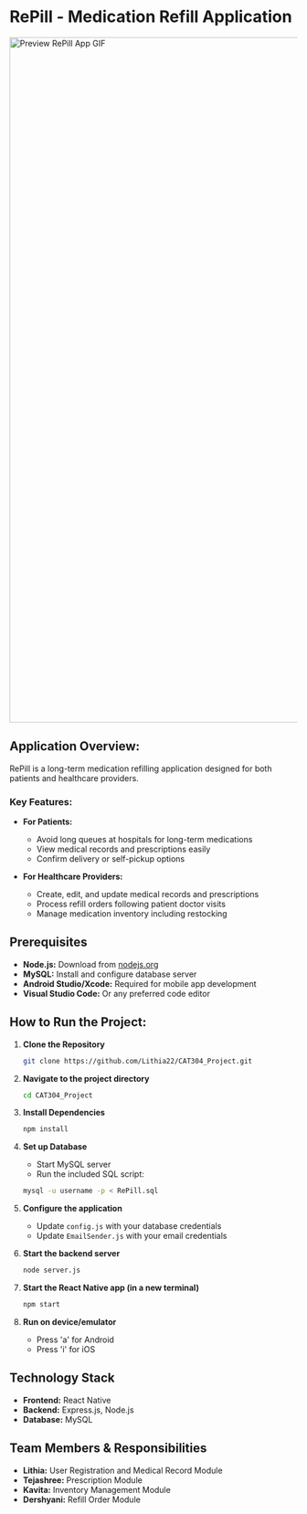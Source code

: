 # RePill - Medication Refill Application
<img src="assets/repill-preview.gif" alt="Preview RePill App GIF" width="1200px" />

## Application Overview:
RePill is a long-term medication refilling application designed for both patients and healthcare providers.

### Key Features:
- **For Patients:**
  * Avoid long queues at hospitals for long-term medications
  * View medical records and prescriptions easily
  * Confirm delivery or self-pickup options

- **For Healthcare Providers:**
  * Create, edit, and update medical records and prescriptions
  * Process refill orders following patient doctor visits
  * Manage medication inventory including restocking

## Prerequisites
- **Node.js:** Download from [nodejs.org](https://nodejs.org/)
- **MySQL:** Install and configure database server
- **Android Studio/Xcode:** Required for mobile app development
- **Visual Studio Code:** Or any preferred code editor

## How to Run the Project:

1. **Clone the Repository**
   ```bash
   git clone https://github.com/Lithia22/CAT304_Project.git
   ```

2. **Navigate to the project directory**
   ```bash
   cd CAT304_Project
   ```

3. **Install Dependencies**
   ```bash
   npm install
   ```

4. **Set up Database**
   * Start MySQL server
   * Run the included SQL script:
   ```bash
   mysql -u username -p < RePill.sql
   ```

5. **Configure the application**
   * Update `config.js` with your database credentials
   * Update `EmailSender.js` with your email credentials

6. **Start the backend server**
   ```bash
   node server.js
   ```

7. **Start the React Native app (in a new terminal)**
   ```bash
   npm start
   ```

8. **Run on device/emulator**
   * Press 'a' for Android
   * Press 'i' for iOS

## Technology Stack
- **Frontend:** React Native
- **Backend:** Express.js, Node.js
- **Database:** MySQL

## Team Members & Responsibilities

* **Lithia:** User Registration and Medical Record Module
* **Tejashree:** Prescription Module
* **Kavita:** Inventory Management Module
* **Dershyani:** Refill Order Module
